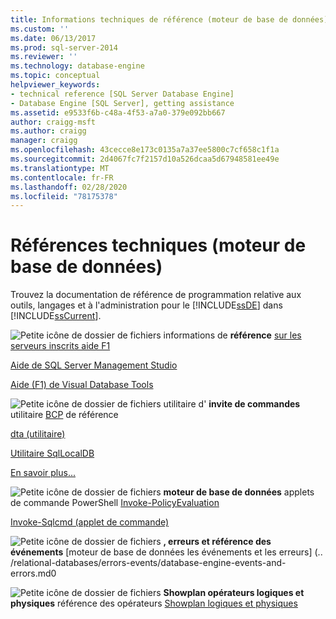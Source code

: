 ```yaml
---
title: Informations techniques de référence (moteur de base de données) | Microsoft Docs
ms.custom: ''
ms.date: 06/13/2017
ms.prod: sql-server-2014
ms.reviewer: ''
ms.technology: database-engine
ms.topic: conceptual
helpviewer_keywords:
- technical reference [SQL Server Database Engine]
- Database Engine [SQL Server], getting assistance
ms.assetid: e9533f6b-c48a-4f53-a7a0-379e092bb667
author: craigg-msft
ms.author: craigg
manager: craigg
ms.openlocfilehash: 43cecce8e173c0135a7a37ee5800c7cf658c1f1a
ms.sourcegitcommit: 2d4067fc7f2157d10a526dcaa5d67948581ee49e
ms.translationtype: MT
ms.contentlocale: fr-FR
ms.lasthandoff: 02/28/2020
ms.locfileid: "78175378"
---
```

# <a name="technical-reference-database-engine"></a>Références techniques (moteur de base de données)
  Trouvez la documentation de référence de programmation relative aux outils, langages et à l'administration pour le [!INCLUDE[ssDE](../includes/ssde-md.md)] dans [!INCLUDE[ssCurrent](../includes/sscurrent-md.md)].

 ![Petite icône de dossier de fichiers](../../2014/integration-services/media/filefolder-small.gif "Petite icône de dossier de fichiers") informations de **référence** [sur les serveurs inscrits aide F1](../ssms/register-servers/registered-servers-f1-help.md)

 [Aide de SQL Server Management Studio](../ssms/menu-help/sql-server-management-studio-menu-help.md)

 [Aide (F1) de Visual Database Tools](../ssms/visual-db-tools/visual-database-tools-f1-help.md)

 ![Petite icône de dossier de fichiers](../../2014/integration-services/media/filefolder-small.gif "Petite icône de dossier de fichiers") utilitaire d' **invite de commandes** utilitaire [BCP](../tools/bcp-utility.md) de référence

 [dta (utilitaire)](../tools/dta/dta-utility.md)

 [Utilitaire SqlLocalDB](../tools/sqllocaldb-utility.md)

 [En savoir plus...](../tools/command-prompt-utility-reference-database-engine.md)

 ![Petite icône de dossier de fichiers](../../2014/integration-services/media/filefolder-small.gif "Petite icône de dossier de fichiers") **moteur de base de données** applets de commande PowerShell [Invoke-PolicyEvaluation](../../2014/database-engine/invoke-policyevaluation-cmdlet.md)

 [Invoke-Sqlcmd (applet de commande)](../../2014/database-engine/invoke-sqlcmd-cmdlet.md)

 ![Petite icône de dossier de fichiers](../../2014/integration-services/media/filefolder-small.gif "Petite icône de dossier de fichiers") **, erreurs et référence des événements** [moteur de base de données les événements et les erreurs] (.. /relational-databases/errors-events/database-engine-events-and-errors.md0

 ![Petite icône de dossier de fichiers](../../2014/integration-services/media/filefolder-small.gif "Petite icône de dossier de fichiers") **Showplan opérateurs logiques et physiques** référence des opérateurs [Showplan logiques et physiques](../relational-databases/showplan-logical-and-physical-operators-reference.md)


